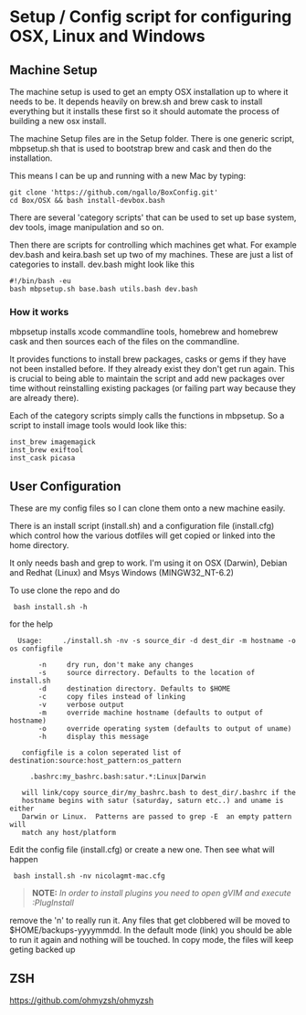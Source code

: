 # Setup / Config script for configuring OSX, Linux and Windows #

## Machine Setup ##

The machine setup is used to get an empty OSX installation up to where it
needs to be. It depends heavily on brew.sh and brew cask to install
everything but it installs these first so it should automate the process of
building a new osx install.

The machine Setup files are in the Setup folder. There is one generic script,
mbpsetup.sh that is used to bootstrap brew and cask and then do the
installation.

This means I can be up and running with a new Mac by typing:

    git clone 'https://github.com/ngallo/BoxConfig.git'
    cd Box/OSX && bash install-devbox.bash 

There are several 'category scripts' that can be used to set up base
system, dev tools, image manipulation and so on.

Then there are scripts for controlling which machines get what. For example
dev.bash and keira.bash set up two of my machines. These are just a list of
categories to install. dev.bash might look like this

    #!/bin/bash -eu
    bash mbpsetup.sh base.bash utils.bash dev.bash

### How it works ###

mbpsetup installs xcode commandline tools, homebrew and homebrew cask and then
sources each of the files on the commandline.

It provides functions to install brew packages, casks or gems if they
have not been installed before. If they already exist they don't get run
again. This is crucial to being able to maintain the script and add
new packages over time without reinstalling existing packages  (or failing
part way because they are already there).

Each of the category scripts simply calls the functions in mbpsetup. So a
script to install image tools would look like this:

    inst_brew imagemagick
    inst_brew exiftool
    inst_cask picasa

## User Configuration ##

These are my config files so I can clone them onto a new machine easily.

There is an install script (install.sh) and a configuration file (install.cfg)
which control how the various dotfiles will get copied or linked into the home
directory.

It only needs bash and grep to work. I'm using it on OSX (Darwin), Debian and
Redhat (Linux) and Msys Windows (MINGW32_NT-6.2)

To use clone the repo and do

     bash install.sh -h

for the help

      Usage:     ./install.sh -nv -s source_dir -d dest_dir -m hostname -o os configfile

           -n     dry run, don't make any changes
           -s     source dirrectory. Defaults to the location of install.sh
           -d     destination directory. Defaults to $HOME
           -c     copy files instead of linking
           -v     verbose output
           -m     override machine hostname (defaults to output of hostname)
           -o     override operating system (defaults to output of uname)
           -h     display this message

       configfile is a colon seperated list of destination:source:host_pattern:os_pattern

         .bashrc:my_bashrc.bash:satur.*:Linux|Darwin

	   will link/copy source_dir/my_bashrc.bash to dest_dir/.bashrc if the
	   hostname begins with satur (saturday, saturn etc..) and uname is either
	   Darwin or Linux.  Patterns are passed to grep -E  an empty pattern will
	   match any host/platform

Edit the config file (install.cfg) or create a new one. Then see what will
happen

     bash install.sh -nv nicolagmt-mac.cfg

> **NOTE:** *In order to install plugins you need to open gVIM and execute :PlugInstall*

remove the 'n' to really run it.  Any files that get clobbered will be moved
to $HOME/backups-yyyymmdd. In the default mode (link) you should be able to
run it again and nothing will be touched.  In copy mode, the files will keep
geting backed up

## ZSH
https://github.com/ohmyzsh/ohmyzsh